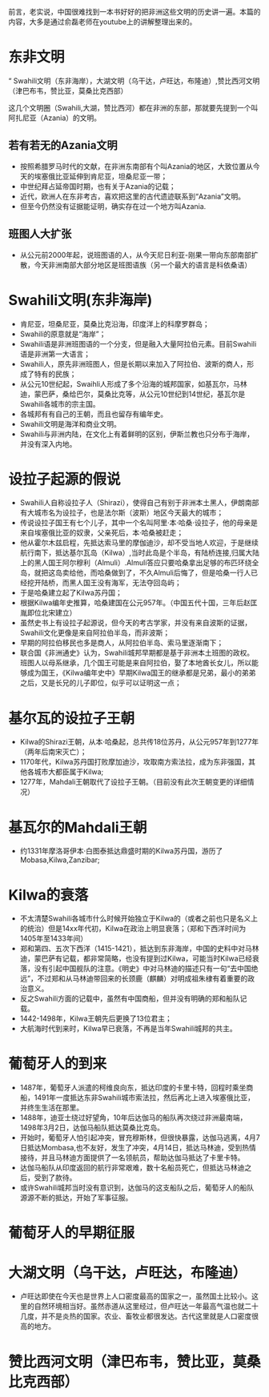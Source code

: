 前言，老实说，中国很难找到一本书好好的把非洲这些文明的历史讲一遍。本篇的内容，大多是通过俞磊老师在youtube上的讲解整理出来的。

# 东非文明
“ Swahili文明（东非海岸），大湖文明（乌干达，卢旺达，布隆迪）,赞比西河文明（津巴布韦，赞比亚，莫桑比克西部）

这几个文明圈（Swahili,大湖，赞比西河）都在非洲的东部，那就要先提到一个叫阿扎尼亚（Azania）的文明。
## 若有若无的Azania文明
- 按照希腊罗马时代的文献，在非洲东南部有个叫Azania的地区，大致位置从今天的埃塞俄比亚延伸到肯尼亚，坦桑尼亚一带；
- 中世纪拜占延帝国时期，也有关于Azania的记载；
- 近代，欧洲人在东非考古，喜欢把这里的古代遗迹联系到“Azania”文明。
- 但至今仍然没有证据能证明，确实存在过一个地方叫Azania.
## 班图人大扩张
- 从公元前2000年起，说班图语的人，从今天尼日利亚-刚果一带向东部南部扩散，今天非洲南部大部分地区是班图语族（另一个最大的语言是科依桑语）

# Swahili文明(东非海岸)
- 肯尼亚，坦桑尼亚，莫桑比克沿海，印度洋上的科摩罗群岛；
- Swahili的原意就是“海岸”；
- Swahili语是非洲班图语的一个分支，但是融入大量阿拉伯元素。目前Swahili语是非洲第一大语言；
- Swahili人，原先非洲班图人，但是长期以来加入了阿拉伯、波斯的商人，形成了特有的民族；
- 从公元10世纪起，Swaihli人形成了多个沿海的城邦国家，如基瓦尔，马林迪，蒙巴萨，桑给巴尔，莫桑比克等，从公元10世纪到14世纪，基瓦尔是Swahili各城市的宗主国。
- 各城邦有有自己的王朝，而且也留存有编年史。
- Swahili文明是海洋和商业文明。
- Swahili与非洲内陆，在文化上有着鲜明的区别，伊斯兰教也只分布于海岸，并没有深入内地。

# 设拉子起源的假说
- Swahili人自称设拉子人（Shirazi），使得自己有别于非洲本土黑人，伊朗南部有大城市名为设拉子，也是法尔斯（波斯）地区今天最大的城市；
- 传说设拉子国王有七个儿子，其中一个名叫阿里·本·哈桑·设拉子，他的母亲是来自埃塞俄比亚的奴隶，父亲死后，本·哈桑被赶走；
- 他从霍尔木兹启程，先抵达索马里的摩伽迪沙，却不受当地人欢迎，于是继续航行南下，抵达基尔瓦岛（Kilwa）,当时此岛是个半岛，有陆桥连接,归属大陆上的黑人国王阿尔穆利（Almuli）.Almuli答应只要哈桑拿出足够的布匹环绕全岛，就把这岛卖给他，而哈桑做到了，不久Almuli后悔了，但是哈桑一行人已经挖开陆桥，而黑人国王没有海军，无法夺回岛屿；
- 于是哈桑建立起了Kilwa苏丹国；
- 根据Kilwa编年史推算，哈桑建国在公元957年。（中国五代十国，三年后赵匡胤即位北宋建立）
- 虽然史书上有设拉子起源说，但今天的考古学家，并没有来自波斯的证据，Swahili文化更像是来自阿拉伯半岛，而非波斯；
- 早期的阿拉伯移民也多是商人，从阿拉伯半岛、索马里逐渐南下；
- 联合国《非洲通史》认为，Swahili城邦早期都是基于非洲本土班图的政权。班图人以母系继承，几个国王可能是来自阿拉伯，娶了本地酋长女儿，所以能够成为国王，《Kilwa编年史中》早期Kilwa国王的继承都是兄弟，最小的弟弟之后，又是长兄的儿子即位，似乎可以证明这一点；

# 基尔瓦的设拉子王朝
- Kilwa的Shirazi王朝，从本·哈桑起，总共传18位苏丹，从公元957年到1277年（两年后南宋灭亡）；
- 1170年代，Kilwa苏丹国打败摩加迪沙，攻取南方索法拉，成为东非强国，其他各城市大都臣属于Kilwa; 
- 1277年，Mahdali王朝取代了设拉子王朝。（目前没有此次王朝变更的详细情况）

# 基瓦尔的Mahdali王朝
- 约1331年摩洛哥伊本·白图泰抵达鼎盛时期的Kilwa苏丹国，游历了Mobasa,Kilwa,Zanzibar;

# Kilwa的衰落
- 不太清楚Swahili各城市什么时候开始独立于Kilwa的（或者之前也只是名义上的统治）但是14xx年代初，Kilwa在政治上明显衰落；（郑和下西洋时间为1405年至1433年间）
- 郑和第四、五次下西洋（1415-1421），抵达到东非海岸，中国的史料中对马林迪，蒙巴萨有记载，都非常简略，也没有提到过Kilwa，可能当时Kilwa已经衰落，没有引起中国舰队的注意。《明史》中对马林迪的描述只有一句“去中国绝远”，不过郑和从马林迪带回来的长颈鹿（麒麟）对明成祖朱棣有着重要的政治意义。
- 反之Swahili方面的记载中，虽然有中国商船，但并没有明确的郑和船队记载。
- 1442-1498年，Kilwa王朝先后更换了13位君主；
- 大航海时代到来时，Kilwa早已衰落，不再是当年Swahili城邦的共主。

# 葡萄牙人的到来
- 1487年，葡萄牙人派遣的柯维良向东，抵达印度的卡里卡特，回程时乘坐商船，1491年一度抵达东非Swahili城市索法拉，然后再北上进入埃塞俄比亚，并终生生活在那里。
- 1488年，迪亚士绕过好望角，10年后达伽马的船队再次绕过非洲最南端，1498年3月2日，达伽马船队抵达莫桑比克岛。
- 开始时，葡萄牙人怕引起冲突，冒充穆斯林，但很快暴露，达伽马逃离，4月7日抵达Mombasa,也不友好，发生了冲突，4月14日，抵达马林迪，受到热情接待，并且马林迪方面提供了一名领航员，帮助达伽马抵达了卡里卡特。
- 达伽马船队从印度返回的航行非常艰难，数十名船员死亡，但抵达马林迪之后，受到了款待。
- 或许Swahili城邦当时没有意识到，达伽马的这支船队之后，葡萄牙人的船队源源不断的抵达，开始了军事征服。

# 葡萄牙人的早期征服


# 大湖文明（乌干达，卢旺达，布隆迪）
- 卢旺达即使在今天也是世界上人口密度最高的国家之一，虽然国土比较小。这里的自然环境相当好。虽然赤道从这里经过，但卢旺达一年最高气温也就二十几度，并不是炎热的国家。农业、畜牧业都很发达。古代这里就是人口密度很高的地方。

# 赞比西河文明（津巴布韦，赞比亚，莫桑比克西部）
 
